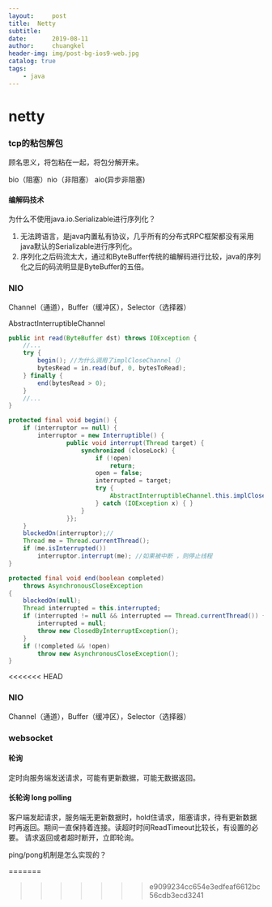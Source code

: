 ```yaml
---
layout:     post
title:	Netty
subtitle: 	
date:       2019-08-11
author:     chuangkel
header-img: img/post-bg-ios9-web.jpg
catalog: true
tags:
    - java
---
```


# netty

### tcp的粘包解包

顾名思义，将包粘在一起，将包分解开来。

bio（阻塞）nio（非阻塞） aio(异步非阻塞)

#### 编解码技术

为什么不使用java.io.Serializable进行序列化？

1. 无法跨语言，是java内置私有协议，几乎所有的分布式RPC框架都没有采用java默认的Serializable进行序列化。
2. 序列化之后码流太大，通过和ByteBuffer传统的编解码进行比较，java的序列化之后的码流明显是ByteBuffer的五倍。



### NIO

Channel（通道），Buffer（缓冲区），Selector（选择器）



AbstractInterruptibleChannel

```java
public int read(ByteBuffer dst) throws IOException {
    //...
    try {
        begin(); //为什么调用了implCloseChannel（）
        bytesRead = in.read(buf, 0, bytesToRead);
    } finally {
        end(bytesRead > 0);
    }
    //...
}
```



```java
protected final void begin() {
    if (interruptor == null) {
        interruptor = new Interruptible() {
                public void interrupt(Thread target) {
                    synchronized (closeLock) {
                        if (!open)
                            return;
                        open = false;
                        interrupted = target;
                        try {
                            AbstractInterruptibleChannel.this.implCloseChannel();
                        } catch (IOException x) { }
                    }
                }};
    }
    blockedOn(interruptor);//
    Thread me = Thread.currentThread();
    if (me.isInterrupted())
        interruptor.interrupt(me); //如果被中断 ，则停止线程
}
```





```java
protected final void end(boolean completed)
    throws AsynchronousCloseException
{
    blockedOn(null);
    Thread interrupted = this.interrupted;
    if (interrupted != null && interrupted == Thread.currentThread()) {
        interrupted = null;
        throw new ClosedByInterruptException();
    }
    if (!completed && !open)
        throw new AsynchronousCloseException();
}
```





<<<<<<< HEAD
### NIO

Channel（通道），Buffer（缓冲区），Selector（选择器）





### websocket

#### 轮询

定时向服务端发送请求，可能有更新数据，可能无数据返回。

#### 长轮询 long polling

客户端发起请求，服务端无更新数据时，hold住请求，阻塞请求，待有更新数据时再返回。期间一直保持着连接。读超时时间ReadTimeout比较长，有设置的必要。 请求返回或者超时断开，立即轮询。

ping/pong机制是怎么实现的？

=======
>>>>>>> e9099234cc654e3edfeaf6612bc56cdb3ecd3241
